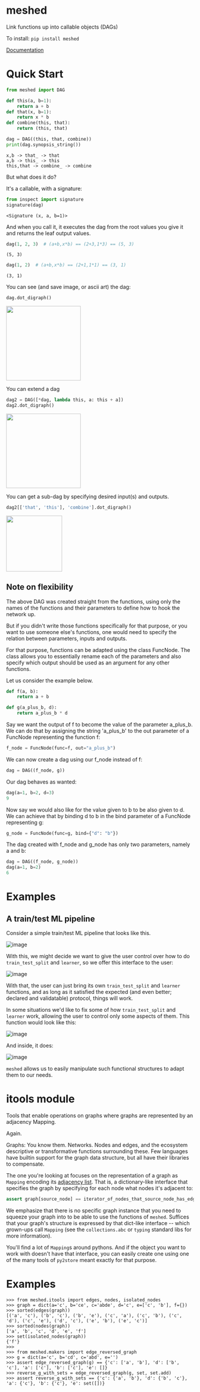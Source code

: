 # meshed

Link functions up into callable objects (DAGs)

To install: `pip install meshed`

[Documentation](https://i2mint.github.io/meshed/)


# Quick Start

```python
from meshed import DAG

def this(a, b=1):
    return a + b
def that(x, b=1):
    return x * b
def combine(this, that):
    return (this, that)

dag = DAG((this, that, combine))
print(dag.synopsis_string())
```

    x,b -> that_ -> that
    a,b -> this_ -> this
    this,that -> combine_ -> combine


But what does it do?

It's a callable, with a signature:

```python
from inspect import signature
signature(dag)
```

    <Signature (x, a, b=1)>

And when you call it, it executes the dag from the root values you give it and
returns the leaf output values.

```python
dag(1, 2, 3)  # (a+b,x*b) == (2+3,1*3) == (5, 3)
```
    (5, 3)

```python
dag(1, 2)  # (a+b,x*b) == (2+1,1*1) == (3, 1)
```
    (3, 1)


You can see (and save image, or ascii art) the dag:

```python
dag.dot_digraph()
```

<img src="https://user-images.githubusercontent.com/1906276/127779463-ae75604b-0d69-4ac4-b206-80c2c5ae582b.png" width=200>


You can extend a dag

```python
dag2 = DAG([*dag, lambda this, a: this + a])
dag2.dot_digraph()
```

<img src="https://user-images.githubusercontent.com/1906276/127779748-70b47907-e51f-4e64-bc18-9545ee07e632.png" width=200>

You can get a sub-dag by specifying desired input(s) and outputs.

```python
dag2[['that', 'this'], 'combine'].dot_digraph()
```

<img src="https://user-images.githubusercontent.com/1906276/127779781-8aac40eb-ed52-4694-b50e-4af896cc30a2.png" width=150>



## Note on flexibility

The above DAG was created straight from the functions, using only the names of the
functions and their parameters to define how to hook the network up.

But if you didn't write those functions specifically for that purpose, or you want
to use someone else's functions, one would need to specify the relation between parameters, inputs and outputs.

For that purpose, functions can be adapted using the class FuncNode. The class allows you to essentially rename each of the parameters and also specify which output should be used as an argument for any other functions.

Let us consider the example below.

```python
def f(a, b):
    return a + b

def g(a_plus_b, d):
    return a_plus_b * d
```

Say we want the output of f to become the value of the parameter a_plus_b. We can do that by assigning the string 'a_plus_b' to the out parameter of a FuncNode representing the function f:

```python
f_node = FuncNode(func=f, out="a_plus_b")
```

We can now create a dag using our f_node instead of f:

```python
dag = DAG((f_node, g))
```

Our dag behaves as wanted:

```python
dag(a=1, b=2, d=3)
9
```

Now say we would also like for the value given to b to be also given to d. We can achieve that by binding d to b in the bind parameter of a FuncNode representing g:

```python
g_node = FuncNode(func=g, bind={"d": "b"})
```

The dag created with f_node and g_node has only two parameters, namely a and b:

```python
dag = DAG((f_node, g_node))
dag(a=1, b=2)
6
```


# Examples

## A train/test ML pipeline

Consider a simple train/test ML pipeline that looks like this.

![image](https://user-images.githubusercontent.com/1906276/135151068-179d958e-9e96-48aa-9188-52ae22919c6e.png)

With this, we might decide we want to give the user control over how to do 
`train_test_split` and `learner`, so we offer this interface to the user:

![image](https://user-images.githubusercontent.com/1906276/135151094-661850c0-f10c-49d8-ace2-46b3d994de80.png)

With that, the user can just bring its own `train_test_split` and `learner` 
functions, and as long as it satisfied the 
expected (and even better; declared and validatable) protocol, things will work. 

In some situations we'd like to fix some of how `train_test_split` and 
`learner` work, allowing the user to control only some aspects of them. 
This function would look like this:

![image](https://user-images.githubusercontent.com/1906276/135151137-3d9a290f-d5e7-4f24-a418-82f1edb8a46a.png)

And inside, it does:

![image](https://user-images.githubusercontent.com/1906276/135151114-926b52b8-0536-4565-bd56-95099f21e4ff.png)

`meshed` allows us to easily manipulate such functional structures to 
adapt them to our needs.


# itools module
Tools that enable operations on graphs where graphs are represented by an adjacency Mapping.

Again. 

Graphs: You know them. Networks. 
Nodes and edges, and the ecosystem descriptive or transformative functions surrounding these.
Few languages have builtin support for the graph data structure, but all have their libraries to compensate.

The one you're looking at focuses on the representation of a graph as `Mapping` encoding 
its [adjacency list](https://en.wikipedia.org/wiki/Adjacency_list). 
That is, a dictionary-like interface that specifies the graph by specifying for each node
what nodes it's adjacent to:

```python
assert graph[source_node] == iterator_of_nodes_that_source_node_has_edges_to
```

We emphasize that there is no specific graph instance that you need to squeeze your graph into to
be able to use the functions of `meshed`. Suffices that your graph's structure is expressed by 
that dict-like interface 
-- which grown-ups call `Mapping` (see the `collections.abc` or `typing` standard libs for more information).

You'll find a lot of `Mapping`s around pythons. 
And if the object you want to work with doesn't have that interface, 
you can easily create one using one of the many tools of `py2store` meant exactly for that purpose.


# Examples

```pydocstring
>>> from meshed.itools import edges, nodes, isolated_nodes
>>> graph = dict(a='c', b='ce', c='abde', d='c', e=['c', 'b'], f={})
>>> sorted(edges(graph))
[('a', 'c'), ('b', 'c'), ('b', 'e'), ('c', 'a'), ('c', 'b'), ('c', 'd'), ('c', 'e'), ('d', 'c'), ('e', 'b'), ('e', 'c')]
>>> sorted(nodes(graph))
['a', 'b', 'c', 'd', 'e', 'f']
>>> set(isolated_nodes(graph))
{'f'}
>>>
>>> from meshed.makers import edge_reversed_graph
>>> g = dict(a='c', b='cd', c='abd', e='')
>>> assert edge_reversed_graph(g) == {'c': ['a', 'b'], 'd': ['b', 'c'], 'a': ['c'], 'b': ['c'], 'e': []}
>>> reverse_g_with_sets = edge_reversed_graph(g, set, set.add)
>>> assert reverse_g_with_sets == {'c': {'a', 'b'}, 'd': {'b', 'c'}, 'a': {'c'}, 'b': {'c'}, 'e': set([])}
```
